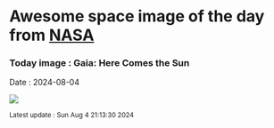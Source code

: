 
# Awesome space image of the day from [NASA](https://api.nasa.gov/)

### Today image : Gaia: Here Comes the Sun
Date : 2024-08-04

![](https://www.youtube.com/embed/XORui0wFKnE?rel=0)

<small>Latest update : Sun Aug  4 21:13:30 2024</small>
        